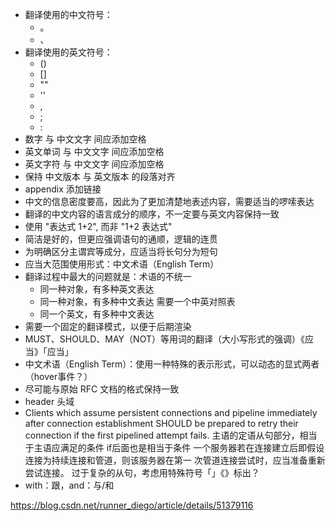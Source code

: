 + 翻译使用的中文符号：
  - 。
  - 、
+ 翻译使用的英文符号：
  - ()
  - []
  - ""
  - ''
  - ,
  - ;
  - :
+ 数字 与 中文文字 间应添加空格
+ 英文单词 与 中文文字 间应添加空格
+ 英文字符 与 中文文字 间应添加空格
+ 保持 中文版本 与 英文版本 的段落对齐
+ appendix 添加链接
+ 中文的信息密度要高，因此为了更加清楚地表述内容，需要适当的啰嗦表达
+ 翻译的中文内容的语言成分的顺序，不一定要与英文内容保持一致
+ 使用 "表达式 1+2", 而非 "1+2 表达式"
+ 简洁是好的，但更应强调语句的通顺，逻辑的连贯
+ 为明确区分主谓宾等成分，应适当将长句分为短句
+ 应当大范围使用形式：中文术语（English Term）
+ 翻译过程中最大的问题就是：术语的不统一
  - 同一种对象，有多种英文表达
  - 同一种对象，有多种中文表达     需要一个中英对照表
  - 同一个英文，有多种中文表达
+ 需要一个固定的翻译模式，以便于后期渲染
+ MUST、SHOULD、MAY（NOT）等用词的翻译（大小写形式的强调）《应当》「应当」
+ 中文术语（English Term）：使用一种特殊的表示形式，可以动态的显式两者（hover事件？）
+ 尽可能与原始 RFC 文档的格式保持一致
+ header 头域
+    Clients which assume persistent connections and pipeline immediately
   after connection establishment SHOULD be prepared to retry their
   connection if the first pipelined attempt fails.
   主语的定语从句部分，相当于主语应满足的条件
   if后面也是相当于条件
      一个服务器若在连接建立后即假设连接为持续连接和管道，则该服务器在第一
   次管道连接尝试时，应当准备重新尝试连接。
   过于复杂的从句，考虑用特殊符号「」《》标出？
+ with：跟，and：与/和

https://blog.csdn.net/runner_diego/article/details/51379116